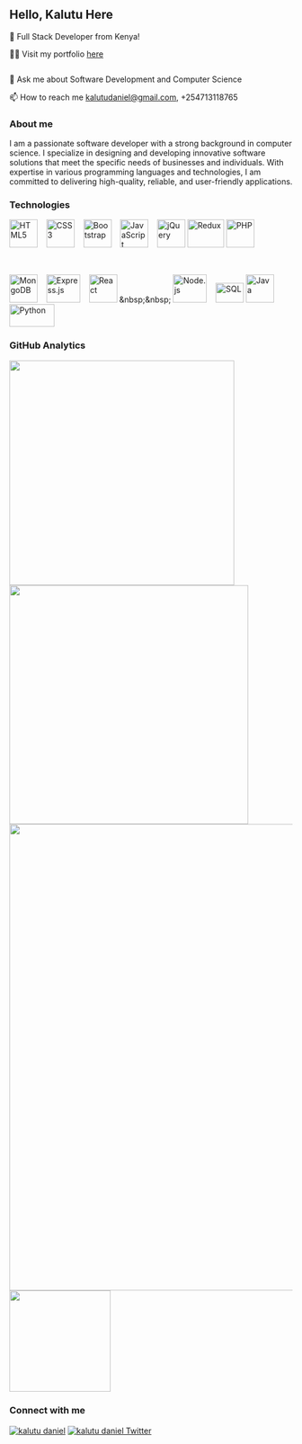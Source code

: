 ## Hello, Kalutu Here 
👋 Full Stack Developer from Kenya!

👨‍💻 Visit my portfolio <a href="https://kalutu-daniel.vercel.app/">here</a> 

 <img src="https://komarev.com/ghpvc/?username=Kalutu&style=flat-square&color=blue" alt=""/>

💬 Ask me about Software Development and Computer Science

📫 How to reach me kalutudaniel@gmail.com, +254713118765

### About me
I am a passionate software developer with a strong background in computer science. I specialize in designing and developing innovative software solutions that meet the specific needs of businesses and individuals. With expertise in various programming languages and technologies, I am committed to delivering high-quality, reliable, and user-friendly applications.

### Technologies
[<img src="https://upload.wikimedia.org/wikipedia/commons/3/38/HTML5_Badge.svg" alt="HTML5" width="50px" height="50px">](https://en.wikipedia.org/wiki/HTML5)
&nbsp;&nbsp;
[<img src="https://upload.wikimedia.org/wikipedia/commons/6/62/CSS3_logo.svg" alt="CSS3" width="50px" height="50px">](https://en.wikipedia.org/wiki/CSS3)
&nbsp;&nbsp;
[<img src="https://upload.wikimedia.org/wikipedia/commons/b/b2/Bootstrap_logo.svg" alt="Bootstrap" width="50px" height="50px">](https://getbootstrap.com/)
&nbsp;&nbsp;
[<img src="https://upload.wikimedia.org/wikipedia/commons/9/99/Unofficial_JavaScript_logo_2.svg" alt="JavaScript" width="50px" height="50px">](https://en.wikipedia.org/wiki/JavaScript)
&nbsp;&nbsp;
[<img src="https://www.interviewbit.com/blog/wp-content/uploads/2021/10/jquery-logo-vertical_large_square.png" alt="jQuery" width="50px" height="50px">](https://jquery.com/)
[<img src="https://upload.wikimedia.org/wikipedia/commons/4/49/Redux.png" alt="Redux" width="65px" height="50px">](https://redux.js.org/)
[<img src="https://upload.wikimedia.org/wikipedia/commons/2/27/PHP-logo.svg" alt="PHP" width="50px" height="50px">](https://www.php.net/)

<br>

[<img src="https://w7.pngwing.com/pngs/956/695/png-transparent-mongodb-original-wordmark-logo-icon.png" alt="MongoDB" width="50px" height="50px">](https://www.mongodb.com/)
&nbsp;&nbsp;
[<img src="https://expressjs.com/images/express-facebook-share.png" alt="Express.js" width="60px" height="50px">](https://expressjs.com/)
&nbsp;&nbsp;
[<img src="https://upload.wikimedia.org/wikipedia/commons/a/a7/React-icon.svg" alt="React" width="50px" height="50px">](https://en.wikipedia.org/wiki/React_(JavaScript_library))
&nbsp;&nbsp;
[<img src="https://upload.wikimedia.org/wikipedia/commons/d/d9/Node.js_logo.svg" alt="Node.js" width="60px" height="50px">](https://nodejs.org/)
&nbsp;&nbsp;
[<img src="https://upload.wikimedia.org/wikipedia/commons/8/87/Sql_data_base_with_logo.png" alt="SQL" width="50px" height="35px">](https://en.wikipedia.org/wiki/SQL)
[<img src="https://upload.wikimedia.org/wikipedia/en/3/30/Java_programming_language_logo.svg" alt="Java" width="50px" height="50px">](https://www.java.com/)
[<img src="https://www.python.org/static/community_logos/python-logo-generic.svg" alt="Python" width="80px" height="40px">](https://www.python.org/)

### GitHub Analytics
 
<img width="400" src="https://github-readme-stats.vercel.app/api?username=Kalutu&count_private=true&show_icons=true&theme=react" />  <img width="425" src="https://streak-stats.demolab.com/?user=kalutu&theme=react" />
<img width="830" src="https://github-readme-activity-graph.vercel.app/graph?username=Kalutu&bg_color=21232a&color=a8eeff&line=61dafb&point=f0fcff&area=true&hide_border=false" />
<img height="180em" src="https://github-readme-stats.vercel.app/api/top-langs/?username=Kalutu&layout=compact&langs_count=7&theme=dracula"/>

### Connect with me
<a href="https://www.linkedin.com/in/kalutu-daniel/" target="_blank" rel="noopener noreferrer" target="_blank"><img align="center" src="https://img.shields.io/badge/-LinkedIn-0e76a8?style=flat-square&logo=Linkedin&logoColor=white" alt="kalutu daniel" /></a>
<a href="https://twitter.com/kalutu_daniel" target="_blank">
  <img align="center" src="https://img.shields.io/badge/-Twitter-1DA1F2?style=flat-square&logo=Twitter&logoColor=white" alt="kalutu daniel Twitter" />
</a>

<br>

<!---
Kalutu/Kalutu is a ✨ special ✨ repository because its `README.md` (this file) appears on your GitHub profile.
You can click the Preview link to take a look at your changes.
--->
